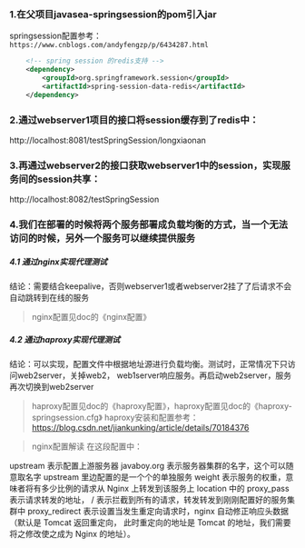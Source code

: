 ### 1.在父项目javasea-springsession的pom引入jar
springsession配置参考：
`https://www.cnblogs.com/andyfengzp/p/6434287.html`

```xml
    <!-- spring session 的redis支持 -->
    <dependency>
        <groupId>org.springframework.session</groupId>
        <artifactId>spring-session-data-redis</artifactId>
    </dependency>

```
### 2.通过webserver1项目的接口将session缓存到了redis中：
http://localhost:8081/testSpringSession/longxiaonan

### 3.再通过webserver2的接口获取webserver1中的session，实现服务间的session共享：
http://localhost:8082/testSpringSession

### 4.我们在部署的时候将两个服务部署成负载均衡的方式，当一个无法访问的时候，另外一个服务可以继续提供服务
##### 4.1 通过nginx实现代理测试
结论：需要结合keepalive，否则webserver1或者webserver2挂了了后请求不会自动跳转到在线的服务
> nginx配置见doc的《nginx配置》

##### 4.2 通过haproxy实现代理测试
结论：可以实现，配置文件中根据地址源进行负载均衡。测试时，正常情况下只访问web2server，关掉web2，
web1server响应服务。再启动web2server，服务再次切换到web2server
> haproxy配置见doc的《haproxy配置》，haproxy配置见doc的《haproxy-springsession.cfg》
haproxy安装和配置参考：https://blog.csdn.net/jiankunking/article/details/70184376

>nginx配置解读
在这段配置中：

upstream 表示配置上游服务器
javaboy.org 表示服务器集群的名字，这个可以随意取名字
upstream 里边配置的是一个个的单独服务
weight 表示服务的权重，意味者将有多少比例的请求从 Nginx 上转发到该服务上
location 中的 proxy_pass 表示请求转发的地址， / 表示拦截到所有的请求，转发转发到刚刚配置好的服务集群中
proxy_redirect 表示设置当发生重定向请求时，nginx 自动修正响应头数据（默认是 Tomcat 返回重定向，
此时重定向的地址是 Tomcat 的地址，我们需要将之修改使之成为 Nginx 的地址）。
